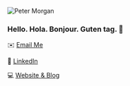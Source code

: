 ![Peter Morgan](https://petermorgan.dev/images/meta/open-graph/open-graph-image-light-1200x600px.png)

### Hello. Hola. Bonjour. Guten tag. :wave:

:envelope: [Email Me](mailto:peter@petermorgan.dev)

:briefcase: [LinkedIn](https://www.linkedin.com/in/petermorgandev)

:computer: [Website & Blog](https://petermorgan.dev/)
